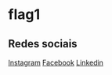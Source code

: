 # flag1
## Redes sociais
[Instagram](https://www.instagram.com/pedrofranzina/) 
[Facebook](https://www.facebook.com/pedro.franzina/) 
[Linkedin](www.linkedin.com/in/pedrofranzina) 